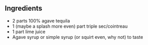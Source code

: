 Ingredients
-----------

- 2 parts 100% agave tequila
- 1 (maybe a splash more even) part triple sec/cointreau
- 1 part lime juice
- Agave syrup or simple syrup (or squirt even, why not) to taste
